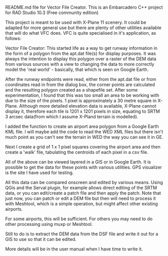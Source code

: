 README.md file for Vector File Creator.
This is an Embarcadero C++ project for RAD Studio 10.3 (Free community edition)

This project is meant to be used with X-Plane 11 scenery. It could be adapted for more general use but there are plenty of other 
utilities available that will do what VFC does. VFC is quite specialised in it's application, as follows:

Vector File Creator:
This started life as a way to get runway information in the form of a polygon from the apt.dat file(s) for display purposes.
It was always the intention to display this polygon over a raster of the DEM data from various sources with a view to changing 
the data to more correctly model the 'real world' - basically, that which is seen on Google Earth.

After the runway endpoints were read, either from the apt.dat file or from coordinates read in from the dialog box, the corner 
points are calculated and the resulting polygon created as a shapefile set.
After some experimentation, I found that  this was too small an area to be working with due to the size of the pixels. 1 pixel
is approximately a 30 metre square in X-Plane. Although more detailed elevation data is available, X-Plane cannot display it,
therefore each tile is 1201 x 1201 pixels in size, equating to SRTM 3 arcsec data(from which I assume X-Pland terrain is modelled).

I added the function to create an airport area polygon from a Google Earth KML file. I will maybe add the code to read the 
WED XML files but there isn't much point as you can't see the terrain in WED the way you can see it in GE.

Next I create a grid of 1 x 1 pixel squares covering the airport area and then create a 'walk' file, tabulating the centroids 
of each pixel in a csv file.

All of the above can be viewed layered in a GIS or in Google Earth. It is possible to get the data for these points with various
utilities. GPS visualizer is the site I have used for testing.

All this data can be compared onscreen and edited by various means. Using QGis and the Serval plugin, for example allows
direct editing of the SRTM data, or you can edit/create a patch file and then apply the patch. Note that just now, you can patch
or edit a DEM file but then will need to process it with Meshtool, which is a simple operation, but might affect other 
existing airports.

For some airports, this will be sufficient. For others you may need to do other processing using muxp or Meshtool.

Still to do is to extract the DEM data from the DSF file and write it out for a GIS to use so that it can be edited.

More details will be in the user manual when I have time to write it. 